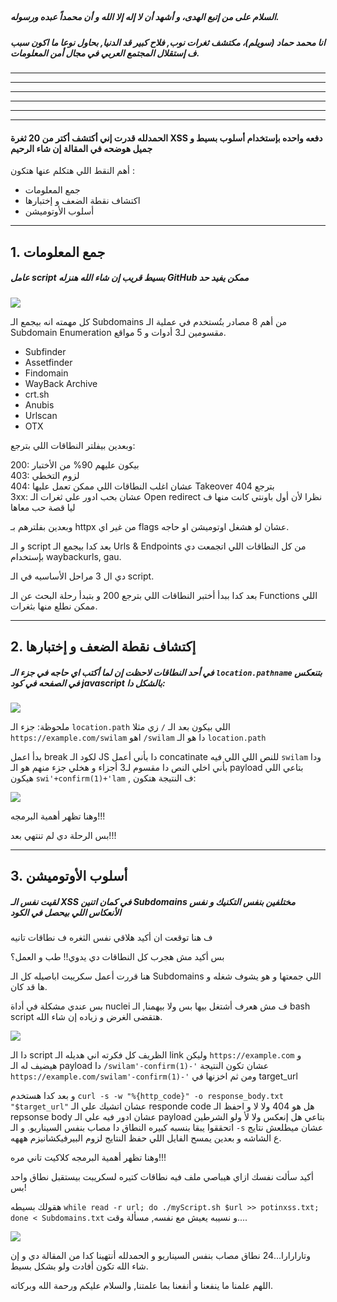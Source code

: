 ## 

  
  
  

##### السلام على من إتبع الهدى، و أشهد أن لا إله إلا الله و أن محمداً عبده ورسوله.

##### انا محمد حماد (سويلم)، مكتشف ثغرات نوب, فلاح كبير قد الدنيا, بحاول نوعا ما اكون سبب ف إستقلال المجتمع العربي في مجال أمن المعلومات.

---

---

---

---

---

---

#### الحمدلله قدرت إني أكتشف أكتر من 20 ثغرة XSS دفعه واحده بإستخدام أسلوب بسيط و جميل هوضحه في المقالة إن شاء الرحيم  
أهم النقط اللي هتكلم عنها هتكون :

- جمع المعلومات
- اكتشاف نقطة الضعف و إختبارها
- أسلوب الأوتوميشن

  

---

  

## 1. جمع المعلومات

##### عامل script بسيط قريب إن شاء الله هنزله GitHub ممكن يفيد حد  
  
![](https://swilam.me/assets/img/blog/20xss_5.png)  
  
كل مهمته انه بيجمع الـ Subdomains من أهم 8 مصادر بتُستخدم في عملية الـ Subdomain Enumeration مقسومين لـ3 أدوات و 5 مواقع.  
  

- Subfinder
- Assetfinder
- Findomain
- WayBack Archive
- crt.sh
- Anubis
- Urlscan
- OTX

وبعدين بيفلتر النطاقات اللي بترجع:  
  
200: بيكون عليهم 90% من الأختبار  
403: لزوم التخطي  
404: عشان اغلب النطاقات اللي ممكن تعمل عليها Takeover بترجع 404  
3xx: عشان بحب ادور علي ثغرات الـ Open redirect نظرا لأن أول باونتي كانت منها ف ليا قصة حب معاها  
  
وبعدين بفلترهم بـ httpx من غير اي flags عشان لو هشغل اوتوميشن او حاجه.  
  
و الـ script بعد كدا بيجمع الـ Urls & Endpoints من كل النطاقات اللي اتجمعت دي بإستخدام waybackurls, gau.  
  
دي ال 3 مراحل الأساسيه في الـ script.  
  
بعد كدا ببدأ أختبر النطاقات اللي بترجع 200 و بتبدأ رحلة البحث عن الـ Functions اللي ممكن نطلع منها بثغرات.

  

---

  

## 2. إكتشاف نقطة الضعف و إختبارها

##### في أحد النطاقات لاحظت إن لما أكتب اي حاجه في جزء الـ `location.pathname` بتنعكس في الصفحه في كود javascript بالشكل دا:  
  
![](https://swilam.me/assets/img/blog/20xss_1.png)  
  
ملحوظة: جزء الـ `location.path` اللي بيكون بعد الـ `/` زي مثلا `https://example.com/swilam` اهو `/swilam` دا هو الـ `location.path`  
  
بدأ اعمل break لكود الـ JS دا بأني أعمل concatinate للنص اللي اللي فيه `swilam` ودا بأني اخلي النص دا مقسوم لـ3 أجزاء و هخلي جزء منهم هو الـ payload بتاعي اللي هيكون `swi'+confirm(1)+'lam` , ف النتيجة هتكون:  
  
![](https://swilam.me/assets/img/blog/20xss_2.png)  
  
وهنا تظهر أهمية البرمجه!!!  
  
بس الرحلة دي لم تنتهي بعد!!!

  

---

  

## 3. أسلوب الأوتوميشن

##### لقيت نفس الـ XSS في كمان اتنين Subdomains مختلفين بنفس التكنيك و نفس الأنعكاس اللي بيحصل في الكود  
  
ف هنا توقعت ان أكيد هلاقي نفس الثغره ف نطاقات تانيه  
  
بس أكيد مش هجرب كل النطاقات دي يدوي!! طب و العمل؟  
  
هنا قررت أعمل سكريبت اباصيله كل الـ Subdomains اللي جمعتها و هو يشوف شغله و ها قد كان.  
  
بس عندي مشكلة في أداة nuclei ف مش هعرف أشتغل بيها بس ولا بيهمنا, الـ bash script هتقضى الغرض و زياده إن شاء الله.  
  
![](https://swilam.me/assets/img/blog/20xss_3.png)  
  
دا الـ script الظريف كل فكرته اني هديله الـ link وليكن `https://example.com` و هيضيف له الـ payload دا `/swilam'-confirm(1)-'` عشان تكون النتيجة `https://example.com/swilam'-confirm(1)-'` ومن ثم اخزنها في target_url  
  
و بعد كدا هستخدم `curl -s -w "%{http_code}" -o response_body.txt "$target_url"` عشان اتشيك علي الـ responde code هل هو 404 ولا لا و احفظ الـ repsonse body عشان ادور فيه علي الـ payload بتاعي هل إنعكس ولا لأ ولو الشرطين اتحققوا يبقا بنسبه كبيره النطاق دا مصاب بنفس السيناريو. و الـ `-s` عشان ميطلعش نتايج ع الشاشه و بعدين يمسح الفايل اللي حفظ النتايج لزوم البيرفيكشانيزم هههه.  
  
وهنا تظهر أهمية البرمجه كلاكيت تاني مره!!!  
  
أكيد سألت نفسك ازاي هيباصي ملف فيه نطاقات كتيره لسكريبت بيستقبل نطاق واحد بس!  
  
هقولك بسيطه `while read -r url; do ./myScript.sh $url >> potinxss.txt; done < Subdomains.txt` و نسيبه يعيش مع نفسه, مسألة وقت....  
  
![](https://swilam.me/assets/img/blog/20xss_4.png)  
  
وتارارارا...24 نطاق مصاب بنفس السيناريو و الحمدلله أنتهينا كدا من المقالة دي و إن شاء الله تكون أفادت ولو بشكل بسيط.  
  
اللهم علمنا ما ينفعنا و أنفعنا بما علمتنا, والسلام عليكم ورحمة الله وبركاته.